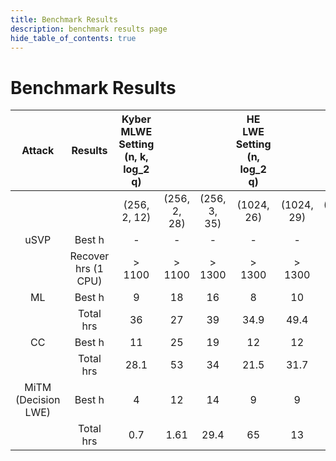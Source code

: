 ```yaml
---
title: Benchmark Results
description: benchmark results page
hide_table_of_contents: true
---
```

# Benchmark Results 
|        Attack       |       Results       | Kyber MLWE Setting (n, k, log_2 q) |                |                | HE LWE Setting (n, log_2 q) |             |             |
|:-------------------:|:-------------------:|:----------------------------------:|:--------------:|:--------------:|:---------------------------:|:-----------:|:-----------:|
|                     |                     |            (256, 2, 12)            | (256, 2, 28)   | (256, 3, 35)   |          (1024, 26)         |  (1024, 29) |  (1024, 50) |
|         uSVP        | Best h              |                  -                 |       -        |       -        |              -              |      -      |      -      |
|                     | Recover hrs (1 CPU) |              &gt; 1100             |   &gt; 1100    |   &gt; 1300    |          &gt; 1300          |  &gt; 1300  |  &gt; 1300  |
|          ML         | Best h              |                  9                 |      18        |      16        |              8              |      10     |      17     |
|                     | Total hrs           |                 36                 |      27        |      39        |             34.9            |     49.4    |     29.1    |
|          CC         | Best h              |                 11                 |      25        |      19        |              12             |      12     |      20     |
|                     | Total hrs           |                28.1                |      53        |      34        |             21.5            |     31.7    |      28     |
| MiTM (Decision LWE) | Best h              |                  4                 |      12        |      14        |              9              |      9      |      16     |
|                     | Total hrs           |                 0.7                |     1.61       |     29.4       |              65             |      13     |     15.5    |